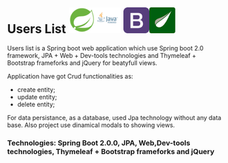 # Users List  <img src="images/spring-boot.png" width ="60" height="60" title = "Spring boot"/><img src="images/java.png" width ="60" height="60" title = "Java EE"/> <img src="images/bootstrap.png" width ="60" height="60" title = "Bootstrap"/><img src="images/thymeleaf.png" width ="60" height="60" title = "Thymeleaf"/>

Users list is a Spring boot web application which use Spring boot 2.0 framework, JPA + Web + Dev-tools technologies and Thymeleaf + Bootstrap frameforks and jQuery for beatyfull views. 

Application have got Crud functionalities as: 
  - create entity;
  - update entity;
  - delete entity;
  
For data persistance, as a database, used Jpa technology without any data base. Also project use dinamical modals to showing views.

<h3>Technologies: Spring Boot 2.0.0, JPA, Web,Dev-tools technologies, Thymeleaf + Bootstrap frameforks and jQuery</h3>
